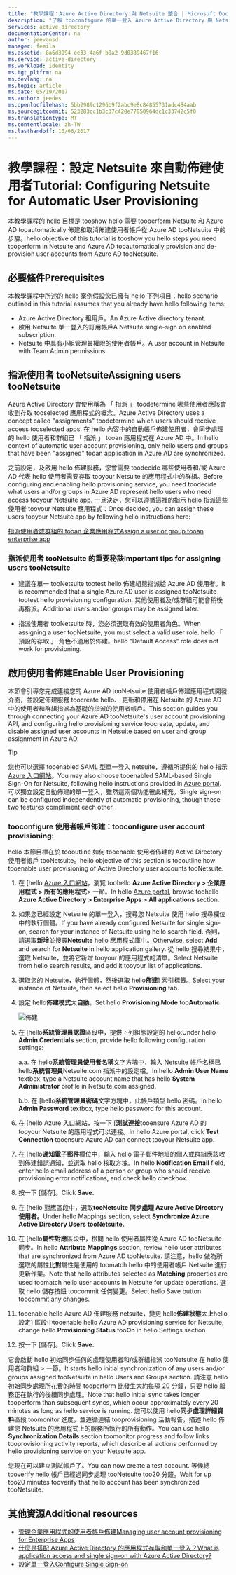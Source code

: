 ```yaml
---
title: "教學課程：Azure Active Directory 與 Netsuite 整合 | Microsoft Docs"
description: "了解 tooconfigure 的單一登入 Azure Active Directory 與 Netsuite 之間。"
services: active-directory
documentationCenter: na
author: jeevansd
manager: femila
ms.assetid: 8a6d3994-ee33-4a6f-b0a2-9d0389467f16
ms.service: active-directory
ms.workload: identity
ms.tgt_pltfrm: na
ms.devlang: na
ms.topic: article
ms.date: 05/19/2017
ms.author: jeedes
ms.openlocfilehash: 5bb2989c1296b9f2abc9e8c84855731adc484aab
ms.sourcegitcommit: 523283cc1b3c37c428e77850964dc1c33742c5f0
ms.translationtype: MT
ms.contentlocale: zh-TW
ms.lasthandoff: 10/06/2017
---
```

# <a name="tutorial-configuring-netsuite-for-automatic-user-provisioning"></a><span data-ttu-id="62f3f-103">教學課程︰設定 Netsuite 來自動佈建使用者</span><span class="sxs-lookup"><span data-stu-id="62f3f-103">Tutorial: Configuring Netsuite for Automatic User Provisioning</span></span>

<span data-ttu-id="62f3f-104">本教學課程的 hello 目標是 tooshow hello 需要 tooperform Netsuite 和 Azure AD tooautomatically 佈建和取消佈建使用者帳戶從 Azure AD tooNetsuite 中的步驟。</span><span class="sxs-lookup"><span data-stu-id="62f3f-104">hello objective of this tutorial is tooshow you hello steps you need tooperform in Netsuite and Azure AD tooautomatically provision and de-provision user accounts from Azure AD tooNetsuite.</span></span>

## <a name="prerequisites"></a><span data-ttu-id="62f3f-105">必要條件</span><span class="sxs-lookup"><span data-stu-id="62f3f-105">Prerequisites</span></span>

<span data-ttu-id="62f3f-106">本教學課程中所述的 hello 案例假設您已擁有 hello 下列項目：</span><span class="sxs-lookup"><span data-stu-id="62f3f-106">hello scenario outlined in this tutorial assumes that you already have hello following items:</span></span>

*   <span data-ttu-id="62f3f-107">Azure Active Directory 租用戶。</span><span class="sxs-lookup"><span data-stu-id="62f3f-107">An Azure Active directory tenant.</span></span>
*   <span data-ttu-id="62f3f-108">啟用 Netsuite 單一登入的訂用帳戶</span><span class="sxs-lookup"><span data-stu-id="62f3f-108">A Netsuite single-sign on enabled subscription.</span></span>
*   <span data-ttu-id="62f3f-109">Netsuite 中具有小組管理員權限的使用者帳戶。</span><span class="sxs-lookup"><span data-stu-id="62f3f-109">A user account in Netsuite with Team Admin permissions.</span></span>

## <a name="assigning-users-toonetsuite"></a><span data-ttu-id="62f3f-110">指派使用者 tooNetsuite</span><span class="sxs-lookup"><span data-stu-id="62f3f-110">Assigning users tooNetsuite</span></span>

<span data-ttu-id="62f3f-111">Azure Active Directory 會使用稱為 「 指派 」 toodetermine 哪些使用者應該會收到存取 tooselected 應用程式的概念。</span><span class="sxs-lookup"><span data-stu-id="62f3f-111">Azure Active Directory uses a concept called "assignments" toodetermine which users should receive access tooselected apps.</span></span> <span data-ttu-id="62f3f-112">在 hello 內容中的自動帳戶佈建使用者，會同步處理的 hello 使用者和群組已 「 指派 」 tooan 應用程式在 Azure AD 中。</span><span class="sxs-lookup"><span data-stu-id="62f3f-112">In hello context of automatic user account provisioning, only hello users and groups that have been "assigned" tooan application in Azure AD are synchronized.</span></span>

<span data-ttu-id="62f3f-113">之前設定，及啟用 hello 佈建服務，您會需要 toodecide 哪些使用者和/或 Azure AD 代表 hello 使用者需要存取 tooyour Netsuite 的應用程式中的群組。</span><span class="sxs-lookup"><span data-stu-id="62f3f-113">Before configuring and enabling hello provisioning service, you need toodecide what users and/or groups in Azure AD represent hello users who need access tooyour Netsuite app.</span></span> <span data-ttu-id="62f3f-114">一旦決定，您可以遵循這裡的指示 hello 指派這些使用者 tooyour Netsuite 應用程式：</span><span class="sxs-lookup"><span data-stu-id="62f3f-114">Once decided, you can assign these users tooyour Netsuite app by following hello instructions here:</span></span>

[<span data-ttu-id="62f3f-115">指派使用者或群組的 tooan 企業應用程式</span><span class="sxs-lookup"><span data-stu-id="62f3f-115">Assign a user or group tooan enterprise app</span></span>](https://docs.microsoft.com/azure/active-directory/active-directory-coreapps-assign-user-azure-portal)

### <a name="important-tips-for-assigning-users-toonetsuite"></a><span data-ttu-id="62f3f-116">指派使用者 tooNetsuite 的重要秘訣</span><span class="sxs-lookup"><span data-stu-id="62f3f-116">Important tips for assigning users tooNetsuite</span></span>

*   <span data-ttu-id="62f3f-117">建議在單一 tooNetsuite tootest hello 佈建組態指派給 Azure AD 使用者。</span><span class="sxs-lookup"><span data-stu-id="62f3f-117">It is recommended that a single Azure AD user is assigned tooNetsuite tootest hello provisioning configuration.</span></span> <span data-ttu-id="62f3f-118">其他使用者及/或群組可能會稍後再指派。</span><span class="sxs-lookup"><span data-stu-id="62f3f-118">Additional users and/or groups may be assigned later.</span></span>

*   <span data-ttu-id="62f3f-119">指派使用者 tooNetsuite 時，您必須選取有效的使用者角色。</span><span class="sxs-lookup"><span data-stu-id="62f3f-119">When assigning a user tooNetsuite, you must select a valid user role.</span></span> <span data-ttu-id="62f3f-120">hello 「 預設的存取 」 角色不適用於佈建。</span><span class="sxs-lookup"><span data-stu-id="62f3f-120">hello "Default Access" role does not work for provisioning.</span></span>

## <a name="enable-user-provisioning"></a><span data-ttu-id="62f3f-121">啟用使用者佈建</span><span class="sxs-lookup"><span data-stu-id="62f3f-121">Enable User Provisioning</span></span>

<span data-ttu-id="62f3f-122">本節會引導您完成連接您的 Azure AD tooNetsuite 使用者帳戶佈建應用程式開發介面，並設定佈建服務 toocreate hello、 更新和停用在 Netsuite 的 Azure AD 中的使用者和群組指派為基礎的指派的使用者帳戶。</span><span class="sxs-lookup"><span data-stu-id="62f3f-122">This section guides you through connecting your Azure AD tooNetsuite's user account provisioning API, and configuring hello provisioning service toocreate, update, and disable assigned user accounts in Netsuite based on user and group assignment in Azure AD.</span></span>

> [!TIP] 
> <span data-ttu-id="62f3f-123">您也可以選擇 tooenabled SAML 型單一登入 netsuite，遵循所提供的 hello 指示[Azure 入口網站](https://portal.azure.com)。</span><span class="sxs-lookup"><span data-stu-id="62f3f-123">You may also choose tooenabled SAML-based Single Sign-On for Netsuite, following hello instructions provided in [Azure portal](https://portal.azure.com).</span></span> <span data-ttu-id="62f3f-124">可以獨立設定自動佈建的單一登入，雖然這兩個功能彼此補充。</span><span class="sxs-lookup"><span data-stu-id="62f3f-124">Single sign-on can be configured independently of automatic provisioning, though these two features compliment each other.</span></span>

### <a name="tooconfigure-user-account-provisioning"></a><span data-ttu-id="62f3f-125">tooconfigure 使用者帳戶佈建：</span><span class="sxs-lookup"><span data-stu-id="62f3f-125">tooconfigure user account provisioning:</span></span>

<span data-ttu-id="62f3f-126">hello 本節目標在於 toooutline 如何 tooenable 使用者佈建的 Active Directory 使用者帳戶 tooNetsuite。</span><span class="sxs-lookup"><span data-stu-id="62f3f-126">hello objective of this section is toooutline how tooenable user provisioning of Active Directory user accounts tooNetsuite.</span></span>

1. <span data-ttu-id="62f3f-127">在 [hello [Azure 入口網站](https://portal.azure.com)，瀏覽 toohello **Azure Active Directory > 企業應用程式 > 所有的應用程式**> 一節。</span><span class="sxs-lookup"><span data-stu-id="62f3f-127">In hello [Azure portal](https://portal.azure.com), browse toohello **Azure Active Directory > Enterprise Apps > All applications** section.</span></span>

2. <span data-ttu-id="62f3f-128">如果您已經設定 Netsuite 的單一登入，搜尋您 Netsuite 使用 hello 搜尋欄位中的執行個體。</span><span class="sxs-lookup"><span data-stu-id="62f3f-128">If you have already configured Netsuite for single sign-on, search for your instance of Netsuite using hello search field.</span></span> <span data-ttu-id="62f3f-129">否則，請選取**新增**並搜尋**Netsuite** hello 應用程式庫中。</span><span class="sxs-lookup"><span data-stu-id="62f3f-129">Otherwise, select **Add** and search for **Netsuite** in hello application gallery.</span></span> <span data-ttu-id="62f3f-130">從 hello 搜尋結果中，選取 Netsuite，並將它新增 tooyour 的應用程式的清單。</span><span class="sxs-lookup"><span data-stu-id="62f3f-130">Select Netsuite from hello search results, and add it tooyour list of applications.</span></span>

3. <span data-ttu-id="62f3f-131">選取您的 Netsuite，執行個體，然後選取 hello**佈建**] 索引標籤。</span><span class="sxs-lookup"><span data-stu-id="62f3f-131">Select your instance of Netsuite, then select hello **Provisioning** tab.</span></span>

4. <span data-ttu-id="62f3f-132">設定 hello**佈建模式**太**自動**。</span><span class="sxs-lookup"><span data-stu-id="62f3f-132">Set hello **Provisioning Mode** too**Automatic**.</span></span> 

    ![佈建](./media/active-directory-saas-netsuite-provisioning-tutorial/provisioning.png)

5. <span data-ttu-id="62f3f-134">在 [hello**系統管理員認證**區段中，提供下列組態設定的 hello:</span><span class="sxs-lookup"><span data-stu-id="62f3f-134">Under hello **Admin Credentials** section, provide hello following configuration settings:</span></span>
   
    <span data-ttu-id="62f3f-135">a.</span><span class="sxs-lookup"><span data-stu-id="62f3f-135">a.</span></span> <span data-ttu-id="62f3f-136">在 hello**系統管理員使用者名稱**文字方塊中，輸入 Netsuite 帳戶名稱已 hello**系統管理員**Netsuite.com 指派中的設定檔。</span><span class="sxs-lookup"><span data-stu-id="62f3f-136">In hello **Admin User Name** textbox, type a Netsuite account name that has hello **System Administrator** profile in Netsuite.com assigned.</span></span>
   
    <span data-ttu-id="62f3f-137">b.</span><span class="sxs-lookup"><span data-stu-id="62f3f-137">b.</span></span> <span data-ttu-id="62f3f-138">在 [hello**系統管理員密碼**文字方塊中，此帳戶類型 hello 密碼。</span><span class="sxs-lookup"><span data-stu-id="62f3f-138">In hello **Admin Password** textbox, type hello password for this account.</span></span>
      
6. <span data-ttu-id="62f3f-139">在 [hello Azure 入口網站，按一下 [**測試連接**tooensure Azure AD 的 tooyour Netsuite 的應用程式可以連接。</span><span class="sxs-lookup"><span data-stu-id="62f3f-139">In hello Azure portal, click **Test Connection** tooensure Azure AD can connect tooyour Netsuite app.</span></span>

7. <span data-ttu-id="62f3f-140">在 [hello**通知電子郵件**欄位中，輸入 hello 電子郵件地址的個人或群組應該收到佈建錯誤通知，並選取 hello 核取方塊。</span><span class="sxs-lookup"><span data-stu-id="62f3f-140">In hello **Notification Email** field, enter hello email address of a person or group who should receive provisioning error notifications, and check hello checkbox.</span></span>

8. <span data-ttu-id="62f3f-141">按一下 [儲存]。</span><span class="sxs-lookup"><span data-stu-id="62f3f-141">Click **Save.**</span></span>

9. <span data-ttu-id="62f3f-142">在 [hello 對應區段中，選取**tooNetsuite 同步處理 Azure Active Directory 使用者。**</span><span class="sxs-lookup"><span data-stu-id="62f3f-142">Under hello Mappings section, select **Synchronize Azure Active Directory Users tooNetsuite.**</span></span>

10. <span data-ttu-id="62f3f-143">在 [hello**屬性對應**區段中，檢閱 hello 使用者屬性從 Azure AD tooNetsuite 同步。</span><span class="sxs-lookup"><span data-stu-id="62f3f-143">In hello **Attribute Mappings** section, review hello user attributes that are synchronized from Azure AD tooNetsuite.</span></span> <span data-ttu-id="62f3f-144">請注意，hello 做為所選取的屬性**比對**屬性是使用的 toomatch hello 中的使用者帳戶 Netsuite 進行更新作業。</span><span class="sxs-lookup"><span data-stu-id="62f3f-144">Note that hello attributes selected as **Matching** properties are used toomatch hello user accounts in Netsuite for update operations.</span></span> <span data-ttu-id="62f3f-145">選取 hello 儲存按鈕 toocommit 任何變更。</span><span class="sxs-lookup"><span data-stu-id="62f3f-145">Select hello Save button toocommit any changes.</span></span>

11. <span data-ttu-id="62f3f-146">tooenable hello Azure AD 佈建服務 netsuite，變更 hello**佈建狀態**太**上**hello 設定] 區段中</span><span class="sxs-lookup"><span data-stu-id="62f3f-146">tooenable hello Azure AD provisioning service for Netsuite, change hello **Provisioning Status** too**On** in hello Settings section</span></span>

12. <span data-ttu-id="62f3f-147">按一下 [儲存]。</span><span class="sxs-lookup"><span data-stu-id="62f3f-147">Click **Save.**</span></span>

<span data-ttu-id="62f3f-148">它會啟動 hello 初始同步任何的處理使用者和/或群組指派 tooNetsuite 在 hello 使用者和群組 > 一節。</span><span class="sxs-lookup"><span data-stu-id="62f3f-148">It starts hello initial synchronization of any users and/or groups assigned tooNetsuite in hello Users and Groups section.</span></span> <span data-ttu-id="62f3f-149">請注意 hello 初始同步處理所花費的時間 tooperform 比發生大約每隔 20 分鐘，只要 hello 服務正在執行的後續同步處理。</span><span class="sxs-lookup"><span data-stu-id="62f3f-149">Note that hello initial sync takes longer tooperform than subsequent syncs, which occur approximately every 20 minutes as long as hello service is running.</span></span> <span data-ttu-id="62f3f-150">您可以使用 hello**同步處理詳細資料**區段 toomonitor 進度，並遵循連結 tooprovisioning 活動報告，描述 hello 佈建您 Netsuite 的應用程式上的服務所執行的所有動作。</span><span class="sxs-lookup"><span data-stu-id="62f3f-150">You can use hello **Synchronization Details** section toomonitor progress and follow links tooprovisioning activity reports, which describe all actions performed by hello provisioning service on your Netsuite app.</span></span>

<span data-ttu-id="62f3f-151">您現在可以建立測試帳戶了。</span><span class="sxs-lookup"><span data-stu-id="62f3f-151">You can now create a test account.</span></span> <span data-ttu-id="62f3f-152">等候總 tooverify hello 帳戶已經過同步處理 tooNetsuite too20 分鐘。</span><span class="sxs-lookup"><span data-stu-id="62f3f-152">Wait for up too20 minutes tooverify that hello account has been synchronized tooNetsuite.</span></span>

## <a name="additional-resources"></a><span data-ttu-id="62f3f-153">其他資源</span><span class="sxs-lookup"><span data-stu-id="62f3f-153">Additional resources</span></span>

* [<span data-ttu-id="62f3f-154">管理企業應用程式的使用者帳戶佈建</span><span class="sxs-lookup"><span data-stu-id="62f3f-154">Managing user account provisioning for Enterprise Apps</span></span>](active-directory-saas-tutorial-list.md)
* [<span data-ttu-id="62f3f-155">什麼是搭配 Azure Active Directory 的應用程式存取和單一登入？</span><span class="sxs-lookup"><span data-stu-id="62f3f-155">What is application access and single sign-on with Azure Active Directory?</span></span>](active-directory-appssoaccess-whatis.md)
* [<span data-ttu-id="62f3f-156">設定單一登入</span><span class="sxs-lookup"><span data-stu-id="62f3f-156">Configure Single Sign-on</span></span>](active-directory-saas-netsuite-tutorial.md)